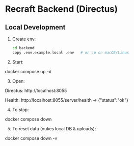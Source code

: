 # Recraft Backend (Directus)

## Local Development

1. Create env:
   ```bash
   cd backend
   copy .env.example.local .env   # or cp on macOS/Linux

2. Start:

docker compose up -d

3. Open:

Directus: http://localhost:8055

Health: http://localhost:8055/server/health → {"status":"ok"}

4. To stop:

docker compose down

5. To reset data (nukes local DB & uploads):

docker compose down -v